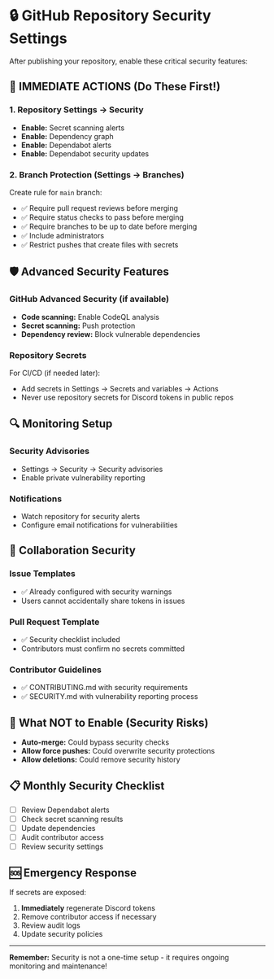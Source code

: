 # 🔒 GitHub Repository Security Settings

After publishing your repository, enable these critical security features:

## 🚨 IMMEDIATE ACTIONS (Do These First!)

### 1. Repository Settings → Security
- **Enable:** Secret scanning alerts
- **Enable:** Dependency graph
- **Enable:** Dependabot alerts
- **Enable:** Dependabot security updates

### 2. Branch Protection (Settings → Branches)
Create rule for `main` branch:
- ✅ Require pull request reviews before merging
- ✅ Require status checks to pass before merging
- ✅ Require branches to be up to date before merging
- ✅ Include administrators
- ✅ Restrict pushes that create files with secrets

## 🛡️ Advanced Security Features

### GitHub Advanced Security (if available)
- **Code scanning:** Enable CodeQL analysis
- **Secret scanning:** Push protection
- **Dependency review:** Block vulnerable dependencies

### Repository Secrets
For CI/CD (if needed later):
- Add secrets in Settings → Secrets and variables → Actions
- Never use repository secrets for Discord tokens in public repos

## 🔍 Monitoring Setup

### Security Advisories
- Settings → Security → Security advisories
- Enable private vulnerability reporting

### Notifications
- Watch repository for security alerts
- Configure email notifications for vulnerabilities

## 👥 Collaboration Security

### Issue Templates
- ✅ Already configured with security warnings
- Users cannot accidentally share tokens in issues

### Pull Request Template  
- ✅ Security checklist included
- Contributors must confirm no secrets committed

### Contributor Guidelines
- ✅ CONTRIBUTING.md with security requirements
- ✅ SECURITY.md with vulnerability reporting process

## 🚫 What NOT to Enable (Security Risks)

- **Auto-merge:** Could bypass security checks
- **Allow force pushes:** Could overwrite security protections
- **Allow deletions:** Could remove security history

## 📋 Monthly Security Checklist

- [ ] Review Dependabot alerts
- [ ] Check secret scanning results  
- [ ] Update dependencies
- [ ] Audit contributor access
- [ ] Review security settings

## 🆘 Emergency Response

If secrets are exposed:
1. **Immediately** regenerate Discord tokens
2. Remove contributor access if necessary
3. Review audit logs
4. Update security policies

---

**Remember:** Security is not a one-time setup - it requires ongoing monitoring and maintenance!
